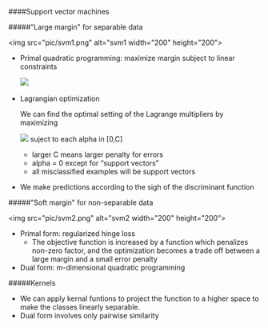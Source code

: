 ####Support	vector	machines	

#####"Large	margin"	for	separable	data	

<img src="pic/svm1.png" alt="svm1 width="200" height="200">

* Primal quadratic programming:	maximize	margin	subject	to	linear	constraints	
  
  <img src="http://www.forkosh.com/mathtex.cgi? f(x) = w^Tx + b">

* Lagrangian	optimization

  We can find the optimal setting of the Lagrange multipliers by maximizing

  <img src="http://www.forkosh.com/mathtex.cgi? \sum_{i = 1}^{n}\alpha_i -\frac{1}{2} \sum_{i,j = 1}^{n} y_i y_j \alpha_i \alpha_j K(x_i,x_j)}"> suject to each alpha in [0,C]

  * larger C means larger penalty for errors
  * alpha = 0 except for “support vectors”
  * all misclassified examples will be support vectors

* We make predictions according to the sigh of the discriminant function

#####"Soft margin"	for	non-separable	data	

<img src="pic/svm2.png" alt="svm2 width="200" height="200">

* Primal form: regularized	hinge	loss	
  * The objective function is increased by a function which penalizes non-zero factor, and the optimization becomes a trade off between a large margin and a small error penalty 
* Dual	form:	m-dimensional	quadratic programming 

#####Kernels	
  * We can apply kernal funtions to project the function to a higher space to make the classes linearly separable.
  * Dual	form	involves	only	pairwise	similarity	
